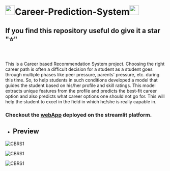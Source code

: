 # <img src="https://media.giphy.com/media/iY8CRBdQXODJSCERIr/giphy.gif" width="30px">Career-Prediction-System<img src="https://media.giphy.com/media/iY8CRBdQXODJSCERIr/giphy.gif" width="30px">

## If you find this repository useful do give it a star "⭐"

<br>

This is a Career based Recommendation System project. Choosing the right career path is often a difficult decision for a student as a student goes through multiple phases like peer pressure, parents’ pressure, etc. during this time. So, to help students in such conditions developed a model that guides the student based on his/her profile and skill ratings. This model extracts unique features from the profile and predicts the best-fit career option and also predicts what career options one should not go for. This will help the student to excel in the field in which he/she is really capable in.

### __Checkout the [webApp](https://share.streamlit.io/hrugved06/career-prediction-system/main/app.py) deployed on the streamlit platform.__


- ## Preview

![CBRS1](./assets/demo/front1.png)

![CBRS1](./assets/demo/f2.png)

![CBRS1](./assets/demo/f4.png)

